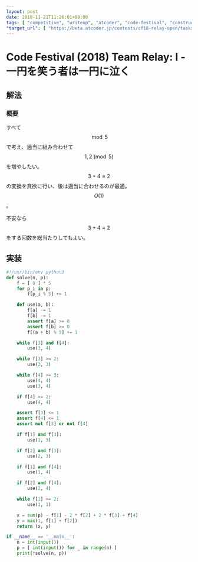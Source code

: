 ```yaml
---
layout: post
date: 2018-11-21T11:26:01+09:00
tags: [ "competitive", "writeup", "atcoder", "code-festival", "construction" ]
"target_url": [ "https://beta.atcoder.jp/contests/cf18-relay-open/tasks/relay2018_i" ]
---
```


# Code Festival (2018) Team Relay: I - 一円を笑う者は一円に泣く

## 解法

### 概要

すべて $$\bmod 5$$ で考え、適当に組み合わせて $$1, 2 \pmod{5}$$ を増やしたい。
$$3 + 4 \equiv 2$$ の変換を貪欲に行い、後は適当に合わせるのが最適。
$$O(1)$$。

不安なら $$3 + 4 \equiv 2$$ をする回数を総当たりしてもよい。

## 実装

``` python
#!/usr/bin/env python3
def solve(n, p):
    f = [ 0 ] * 5
    for p_i in p:
        f[p_i % 5] += 1

    def use(a, b):
        f[a] -= 1
        f[b] -= 1
        assert f[a] >= 0
        assert f[b] >= 0
        f[(a + b) % 5] += 1

    while f[3] and f[4]:
        use(3, 4)

    while f[3] >= 2:
        use(3, 3)

    while f[4] >= 3:
        use(4, 4)
        use(3, 4)

    if f[4] >= 2:
        use(4, 4)

    assert f[3] <= 1
    assert f[4] <= 1
    assert not f[3] or not f[4]

    if f[1] and f[3]:
        use(1, 3)

    if f[2] and f[3]:
        use(2, 3)

    if f[1] and f[4]:
        use(1, 4)

    if f[2] and f[4]:
        use(2, 4)

    while f[1] >= 2:
        use(1, 1)

    x = sum(p) - f[1] - 2 * f[2] + 2 * f[3] + f[4]
    y = max(1, f[1] + f[2])
    return (x, y)

if __name__ == '__main__':
    n = int(input())
    p = [ int(input()) for _ in range(n) ]
    print(*solve(n, p))
```
